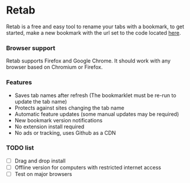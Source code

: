 # Retab
Retab is a free and easy tool to rename your tabs with a bookmark, to get started, make a new bookmark with the url set to the code located [here](bookmarklet.js).
### Browser support
Retab supports Firefox and Google Chrome. It should work with any browser based on Chromium or Firefox.
### Features
- Saves tab names after refresh (The bookmarklet must be re-run to update the tab name)
- Protects against sites changing the tab name
- Automatic feature updates (some manual updates may be required)
- New bookmark version notifications
- No extension install required
- No ads or tracking, uses Github as a CDN
### TODO list
- [ ] Drag and drop install
- [ ] Offline version for computers with restricted internet access
- [ ] Test on major browsers
